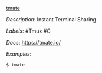 [tmate](https://github.com/tmate-io/tmate)

*Description*: Instant Terminal Sharing

*Labels*: #Tmux #C

*Docs*: https://tmate.io/

*Examples*:

```bash
$ tmate
```
